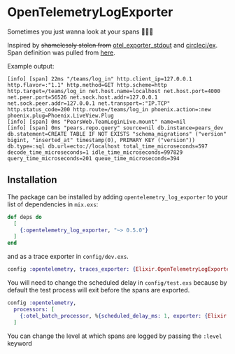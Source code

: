 # OpenTelemetryLogExporter

Sometimes you just wanna look at your spans 🤷🏻‍♂️

Inspired by ~~shamelessly stolen from~~ [otel_exporter_stdout](https://github.com/open-telemetry/opentelemetry-erlang/blob/main/apps/opentelemetry/src/otel_exporter_stdout.erl) and [circleci/ex](https://github.com/circleci/ex/blob/main/o11y/honeycomb/formatter.go). Span definition was pulled from [here](https://github.com/open-telemetry/opentelemetry-erlang/blob/main/apps/opentelemetry/include/otel_span.hrl#L19).

Example output:
```shell
[info] [span] 22ms "/teams/log_in" http.client_ip=127.0.0.1 http.flavor=:"1.1" http.method=GET http.scheme=http http.target=/teams/log_in net.host.name=localhost net.host.port=4000 net.peer.port=56526 net.sock.host.addr=127.0.0.1 net.sock.peer.addr=127.0.0.1 net.transport=:"IP.TCP" http.status_code=200 http.route=/teams/log_in phoenix.action=:new phoenix.plug=Phoenix.LiveView.Plug
[info] [span] 0ms "PearsWeb.TeamLoginLive.mount" name=nil
[info] [span] 0ms "pears.repo.query" source=nil db.instance=pears_dev db.statement=CREATE TABLE IF NOT EXISTS "schema_migrations" ("version" bigint, "inserted_at" timestamp(0), PRIMARY KEY ("version")) db.type=:sql db.url=ecto://localhost total_time_microseconds=597 decode_time_microseconds=1 idle_time_microseconds=997829 query_time_microseconds=201 queue_time_microseconds=394
```

## Installation

The package can be installed by adding `opentelemetry_log_exporter` to your list of dependencies in `mix.exs`:

```elixir
def deps do
  [
    {:opentelemetry_log_exporter, "~> 0.5.0"}
  ]
end
```

and as a trace exporter in `config/dev.exs`.

```elixir
config :opentelemetry, traces_exporter: {Elixir.OpenTelemetryLogExporter, [level: :info]}
```

You will need to change the scheduled delay in `config/test.exs` because by default the test process will exit before the spans are exported.

```elixir
config :opentelemetry,
  processors: [
    {:otel_batch_processor, %{scheduled_delay_ms: 1, exporter: {Elixir.OpenTelemetryLogExporter, [level: :warning]}}}
  ]
```

You can change the level at which spans are logged by passing the `:level` keyword